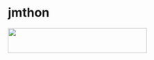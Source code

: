 # jmthon

<p align="left"><a href="https://heroku.com/deploy?template=https://github.com/Ecikome/roz"> <img src="https://img.shields.io/badge/Deploy%20To%20Heroku-purple?style=for-the-badge&logo=heroku" width="320" height="58.45"/></a></p>
